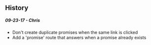 History
---

##### 09-23-17 - Chris
 - Don't create duplicate promises when the same link is clicked
 - Add a 'promise' route that answers when a promise already exists